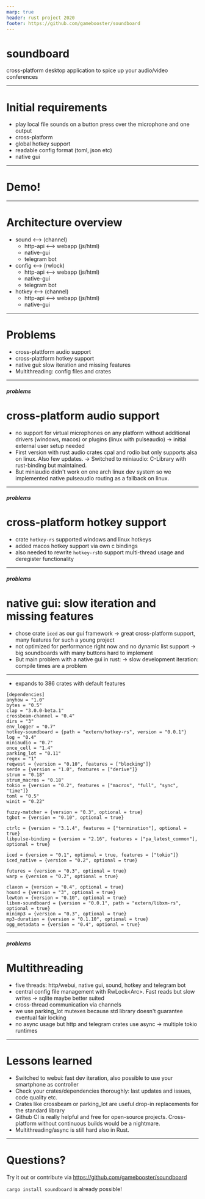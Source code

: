 ```yaml
---
marp: true
header: rust project 2020
footer: https://github.com/gamebooster/soundboard
---
```


# soundboard

cross-platform desktop application to spice up your audio/video conferences

---

# Initial requirements

- play local file sounds on a button press over the microphone and one output
- cross-platform
- global hotkey support
- readable config format (toml, json etc)
- native gui

---

# Demo!

---

# Architecture overview

- sound <--> (channel)
  - http-api <--> webapp (js/html)
  - native-gui
  - telegram bot
- config <--> (rwlock)
  - http-api <--> webapp (js/html)
  - native-gui
  - telegram bot
- hotkey <--> (channel)
  - http-api <--> webapp (js/html)
  - native-gui

---

# Problems

- cross-plattform audio support
- cross-plattform hotkey support
- native gui: slow iteration and missing features
- Multithreading: config files and crates

---

##### problems

# cross-platform audio support

- no support for virtual microphones on any platform without additional drivers (windows, macos) or plugins (linux with pulseaudio)
  -> initial external user setup needed
- First version with rust audio crates cpal and rodio but only supports alsa on linux. Also few updates.
  -> Switched to miniaudio: C-Library with rust-binding but maintained.
- But miniaudio didn't work on one arch linux dev system so we implemented native pulseaudio routing as a fallback on linux.

---

##### problems

# cross-platform hotkey support

- crate `hotkey-rs` supported windows and linux hotkeys
- added macos hotkey support via own c bindings
- also needed to rewrite `hotkey-rs`to support multi-thread usage and deregister functionality

---

##### problems

# native gui: slow iteration and missing features

- chose crate `iced` as our gui framework
  -> great cross-platform support, many features for such a young project
- not optimized for performance right now and no dynamic list support
  -> big soundboards with many buttons hard to implement
- But main problem with a native gui in rust:
  -> slow development iteration: compile times are a problem

---

- expands to 386 crates with default features

```
[dependencies]
anyhow = "1.0"
bytes = "0.5"
clap = "3.0.0-beta.1"
crossbeam-channel = "0.4"
dirs = "3"
env_logger = "0.7"
hotkey-soundboard = {path = "extern/hotkey-rs", version = "0.0.1"}
log = "0.4"
miniaudio = "0.7"
once_cell = "1.4"
parking_lot = "0.11"
regex = "1"
reqwest = {version = "0.10", features = ["blocking"]}
serde = {version = "1.0", features = ["derive"]}
strum = "0.18"
strum_macros = "0.18"
tokio = {version = "0.2", features = ["macros", "full", "sync", "time"]}
toml = "0.5"
winit = "0.22"

fuzzy-matcher = {version = "0.3", optional = true}
tgbot = {version = "0.10", optional = true}

ctrlc = {version = "3.1.4", features = ["termination"], optional = true}
libpulse-binding = {version = "2.16", features = ["pa_latest_common"], optional = true}

iced = {version = "0.1", optional = true, features = ["tokio"]}
iced_native = {version = "0.2", optional = true}

futures = {version = "0.3", optional = true}
warp = {version = "0.2", optional = true}

claxon = {version = "0.4", optional = true}
hound = {version = "3", optional = true}
lewton = {version = "0.10", optional = true}
libxm-soundboard = {version = "0.0.1", path = "extern/libxm-rs", optional = true}
minimp3 = {version = "0.3", optional = true}
mp3-duration = {version = "0.1.10", optional = true}
ogg_metadata = {version = "0.4", optional = true}
```

---

##### problems

# Multithreading

- five threads: http/webui, native gui, sound, hotkey and telegram bot
- central config file management with RwLock<Arc<Config>>. Fast reads but slow writes
  -> sqlite maybe better suited
- cross-thread communication via channels
- we use parking_lot mutexes because std library doesn't guarantee eventual fair locking
- no async usage but http and telegram crates use async
  -> multiple tokio runtimes

---

# Lessons learned

- Switched to webui: fast dev iteration, also possible to use your smartphone as controller
- Check your crates/dependencies thoroughly: last updates and issues, code quality etc.
- Crates like crossbeam or parking_lot are useful drop-in replacements for the standard library
- Github CI is really helpful and free for open-source projects. Cross-platform without continuous builds would be a nightmare.
- Multithreading/async is still hard also in Rust.

---

# Questions?

Try it out or contribute via https://github.com/gamebooster/soundboard

`cargo install soundboard` is already possible!
